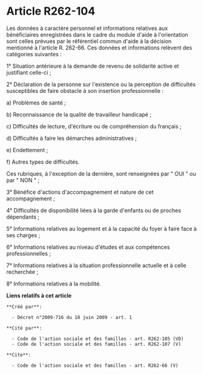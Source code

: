 # Article R262-104

Les données à caractère personnel et informations relatives aux bénéficiaires enregistrées dans le cadre du module d'aide à
l'orientation sont celles prévues par le référentiel commun d'aide à la décision mentionné à l'article R. 262-66. Ces données
et informations relèvent des catégories suivantes : 

1° Situation antérieure à la demande de revenu de solidarité active et justifiant celle-ci ; 

2° Déclaration de la personne sur l'existence ou la perception de difficultés susceptibles de faire obstacle à son insertion
professionnelle : 

a) Problèmes de santé ; 

b) Reconnaissance de la qualité de travailleur handicapé ; 

c) Difficultés de lecture, d'écriture ou de compréhension du français ; 

d) Difficultés à faire les démarches administratives ; 

e) Endettement ; 

f) Autres types de difficultés. 

Ces rubriques, à l'exception de la dernière, sont renseignées par " OUI " ou par " NON " ; 

3° Bénéfice d'actions d'accompagnement et nature de cet accompagnement ; 

4° Difficultés de disponibilité liées à la garde d'enfants ou de proches dépendants ; 

5° Informations relatives au logement et à la capacité du foyer à faire face à ses charges ; 

6° Informations relatives au niveau d'études et aux compétences professionnelles ; 

7° Informations relatives à la situation professionnelle actuelle et à celle recherchée ; 

8° Informations relatives à la mobilité.

**Liens relatifs à cet article**

	**Créé par**:

	  - Décret n°2009-716 du 18 juin 2009 - art. 1

	**Cité par**:

	  - Code de l'action sociale et des familles - art. R262-105 (VD)
	  - Code de l'action sociale et des familles - art. R262-107 (V)

	**Cite**:

	  - Code de l'action sociale et des familles - art. R262-66 (V)
